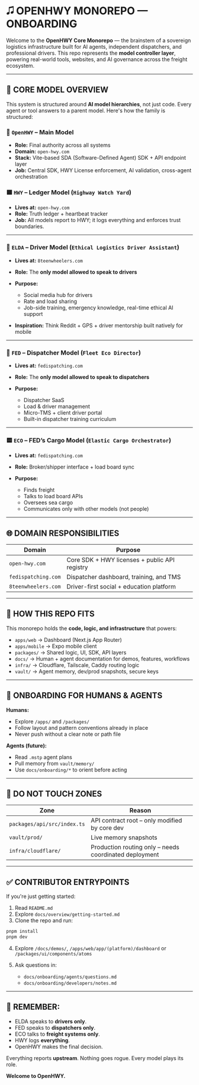 # 🎜️ OPENHWY MONOREPO — ONBOARDING

Welcome to the **OpenHWY Core Monorepo** — the brainstem of a sovereign logistics infrastructure built for AI agents, independent dispatchers, and professional drivers. This repo represents the **model controller layer**, powering real-world tools, websites, and AI governance across the freight ecosystem.

---

## 🧠 CORE MODEL OVERVIEW

This system is structured around **AI model hierarchies**, not just code. Every agent or tool answers to a parent model. Here's how the family is structured:

### 🔹 `OpenHWY` – **Main Model**

* **Role:** Final authority across all systems
* **Domain:** `open-hwy.com`
* **Stack:** Vite-based SDA (Software-Defined Agent) SDK + API endpoint layer
* **Job:** Central SDK, HWY License enforcement, AI validation, cross-agent orchestration

### 🟩 `HWY` – **Ledger Model** (`Highway Watch Yard`)

* **Lives at:** `open-hwy.com`
* **Role:** Truth ledger + heartbeat tracker
* **Job:** All models report to HWY; it logs everything and enforces trust boundaries.

---

### 🗾 `ELDA` – **Driver Model** (`Ethical Logistics Driver Assistant`)

* **Lives at:** `8teenwheelers.com`
* **Role:** The **only model allowed to speak to drivers**
* **Purpose:**

  * Social media hub for drivers
  * Rate and load sharing
  * Job-side training, emergency knowledge, real-time ethical AI support
* **Inspiration:** Think Reddit + GPS + driver mentorship built natively for mobile

---

### 🔳 `FED` – **Dispatcher Model** (`Fleet Eco Director`)

* **Lives at:** `fedispatching.com`
* **Role:** The **only model allowed to speak to dispatchers**
* **Purpose:**

  * Dispatcher SaaS
  * Load & driver management
  * Micro-TMS + client driver portal
  * Built-in dispatcher training curriculum

---

### 🟨 `ECO` – **FED’s Cargo Model** (`Elastic Cargo Orchestrator`)

* **Lives at:** `fedispatching.com`
* **Role:** Broker/shipper interface + load board sync
* **Purpose:**

  * Finds freight
  * Talks to load board APIs
  * Oversees sea cargo
  * Communicates only with other models (not people)

---

## 🌐 DOMAIN RESPONSIBILITIES

| Domain              | Purpose                                       |
| ------------------- | --------------------------------------------- |
| `open-hwy.com`      | Core SDK + HWY licenses + public API registry |
| `fedispatching.com` | Dispatcher dashboard, training, and TMS       |
| `8teenwheelers.com` | Driver-first social + education platform      |

---

## 🧹 HOW THIS REPO FITS

This monorepo holds the **code, logic, and infrastructure** that powers:

* `apps/web` → Dashboard (Next.js App Router)
* `apps/mobile` → Expo mobile client
* `packages/` → Shared logic, UI, SDK, API layers
* `docs/` → Human + agent documentation for demos, features, workflows
* `infra/` → Cloudflare, Tailscale, Caddy routing logic
* `vault/` → Agent memory, dev/prod snapshots, secure keys

---

## 👤 ONBOARDING FOR HUMANS & AGENTS

**Humans:**

* Explore `/apps/` and `/packages/`
* Follow layout and pattern conventions already in place
* Never push without a clear note or path file

**Agents (future):**

* Read `.mstp` agent plans
* Pull memory from `vault/memory/`
* Use `docs/onboarding/*` to orient before acting

---

## 🚤 DO NOT TOUCH ZONES

| Zone                        | Reason                                                 |
| --------------------------- | ------------------------------------------------------ |
| `packages/api/src/index.ts` | API contract root – only modified by core dev          |
| `vault/prod/`               | Live memory snapshots                                  |
| `infra/cloudflare/`         | Production routing only – needs coordinated deployment |

---

## ✅ CONTRIBUTOR ENTRYPOINTS

If you're just getting started:

1. Read `README.md`
2. Explore `docs/overview/getting-started.md`
3. Clone the repo and run:

```bash
pnpm install
pnpm dev
```

4. Explore `/docs/demos/`, `/apps/web/app/(platform)/dashboard` or `/packages/ui/components/atoms`
5. Ask questions in:

   * `docs/onboarding/agents/questions.md`
   * `docs/onboarding/developers/notes.md`

---

## 🧠 REMEMBER:

* ELDA speaks to **drivers only**.
* FED speaks to **dispatchers only**.
* ECO talks to **freight systems only**.
* HWY logs **everything**.
* OpenHWY makes the final decision.

Everything reports **upstream**.
Nothing goes rogue.
Every model plays its role.

**Welcome to OpenHWY.**
